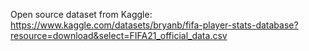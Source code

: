 Open source dataset from Kaggle: https://www.kaggle.com/datasets/bryanb/fifa-player-stats-database?resource=download&select=FIFA21_official_data.csv
